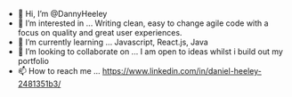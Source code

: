 - 👋 Hi, I’m @DannyHeeley
- 👀 I’m interested in ... Writing clean, easy to change agile code with a focus on quality and great user experiences.
- 🌱 I’m currently learning ... Javascript, React.js, Java
- 💞️ I’m looking to collaborate on ... I am open to ideas whilst i build out my portfolio
- 📫 How to reach me ... https://www.linkedin.com/in/daniel-heeley-2481351b3/

<!---
DannyHeeley/DannyHeeley is a ✨ special ✨ repository because its `README.md` (this file) appears on your GitHub profile.
You can click the Preview link to take a look at your changes.
--->
